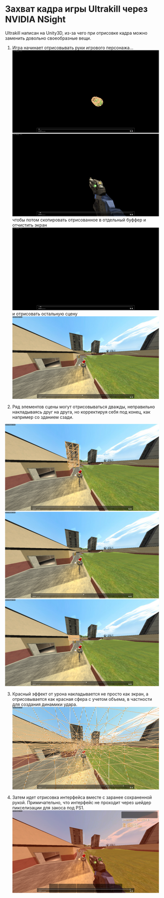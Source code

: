 # Захват кадра игры Ultrakill через NVIDIA NSight

Ultrakill написан на Unity3D, из-за чего при отрисовке кадра можно заменить довольно своеобразные вещи.

1. Игра начинает отрисовывать руки игрового персонажа...
![image](ultrakill.png)
![image](ultrakill_000.png)
чтобы потом скопировать отрисованное в отдельный буффер и отчистить экран
![image](ultrakill_001.png)
и отрисовать остальную сцену
![image](ultrakill_002.png)

2. Ряд элементов сцены могут отрисовываться дважды, неправильно накладываясь друг на друга, но корректируя себя под конец, как например со зданием сзади.

![image](ultrakill_003.png)
![image](ultrakill_004.png)
![image](ultrakill_005.png)

3. Красный эффект от урона накладывается не просто как экран, а отрисовывается как красная сфера с учетом объема, в частности для создания динамики удара.
![image](ultrakill_006.png)

4. Затем идет отрисовка интерфейса вместе с заранее сохраненной рукой. Примичательно, что интерфейс не проходит через шейдер пикселизации для закоса под PS1.
![image](ultrakill_007.png)
